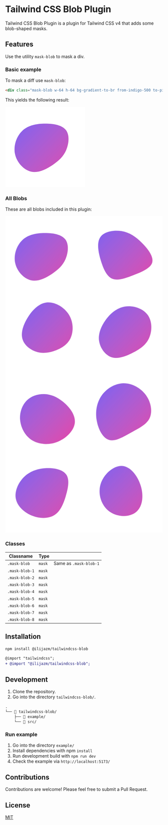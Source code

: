 # Tailwind CSS Blob Plugin

Tailwind CSS Blob Plugin is a plugin for Tailwind CSS v4 that adds some blob-shaped masks.

## Features

Use the utility `mask-blob` to mask a div.

### Basic example

To mask a diff use `mask-blob`:

<!-- prettier-ignore -->
```html
<div class="mask-blob w-64 h-64 bg-gradient-to-br from-indigo-500 to-pink-500"></div>
```

This yields the following result:

![Example Blob](docs/example_blob.png)

### All Blobs

These are all blobs included in this plugin:

![All blobs](docs/all_blobs.png)

### Classes

| Classname      | Type   |                        |
| -------------- | ------ | ---------------------- |
| `.mask-blob`   | `mask` | Same as `.mask-blob-1` |
| `.mask-blob-1` | `mask` |                        |
| `.mask-blob-2` | `mask` |                        |
| `.mask-blob-3` | `mask` |                        |
| `.mask-blob-4` | `mask` |                        |
| `.mask-blob-5` | `mask` |                        |
| `.mask-blob-6` | `mask` |                        |
| `.mask-blob-7` | `mask` |                        |
| `.mask-blob-8` | `mask` |                        |

## Installation

```bash
npm install @ilijazm/tailwindcss-blob
```

```diff
@import "tailwindcss";
+ @import "@ilijazm/tailwindcss-blob";
```

## Development

1. Clone the repository.
1. Go into the directory `tailwindcss-blob/`.

```
.
└── 📁 tailwindcss-blob/
    ├── 📁 example/
    └── 📁 src/
```

### Run example

1. Go into the directory `example/`
1. Install dependencies with npm `install`
1. Run development build with `npm run dev`
1. Check the example via `http://localhost:5173/`

## Contributions

Contributions are welcome! Please feel free to submit a Pull Request.

## License

[MIT](../LICENSE)

